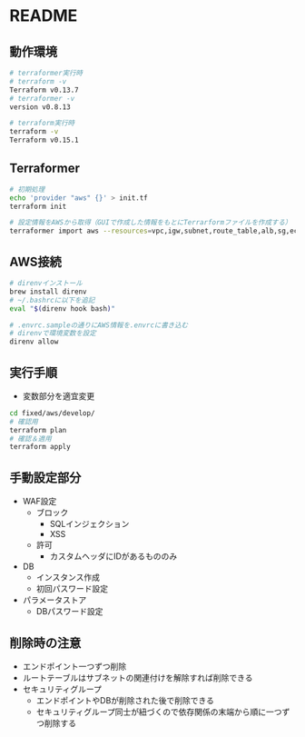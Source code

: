 # README

## 動作環境

```bash
# terraformer実行時
# terraform -v
Terraform v0.13.7
# terraformer -v
version v0.8.13

# terraform実行時
terraform -v
Terraform v0.15.1
```

## Terraformer

```bash
# 初期処理
echo 'provider "aws" {}' > init.tf
terraform init

# 設定情報をAWSから取得（GUIで作成した情報をもとにTerrarformファイルを作成する）
terraformer import aws --resources=vpc,igw,subnet,route_table,alb,sg,ecr,ec2_instance,ebs,eni,eip,ecs,cloudwatch,logs,rds,ssm,iam,s3 --path-pattern {output}/{provider}/develop/ --regions=ap-northeast-1 --filter="Name=tags.Env;Value=dev"
```

## AWS接続

```bash
# direnvインストール
brew install direnv
# ~/.bashrcに以下を追記
eval "$(direnv hook bash)"

# .envrc.sampleの通りにAWS情報を.envrcに書き込む
# direnvで環境変数を設定
direnv allow
```

## 実行手順

- 変数部分を適宜変更

```bash
cd fixed/aws/develop/
# 確認用
terraform plan
# 確認＆適用
terraform apply
```

## 手動設定部分

- WAF設定
  - ブロック
    - SQLインジェクション
    - XSS
  - 許可
    - カスタムヘッダにIDがあるもののみ
- DB
  - インスタンス作成
  - 初回パスワード設定
- パラメータストア
  - DBパスワード設定

## 削除時の注意

- エンドポイント一つずつ削除
- ルートテーブルはサブネットの関連付けを解除すれば削除できる
- セキュリティグループ
  - エンドポイントやDBが削除された後で削除できる
  - セキュリティグループ同士が紐づくので依存関係の末端から順に一つずつ削除する
